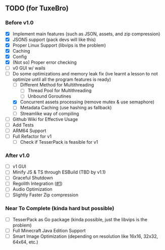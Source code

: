 ## TODO (for TuxeBro)

### Before v1.0

- [x] Implement main features (such as JSON, assets, and zip compression)
- [x] JSON5 support (pack devs will like this)
- [x] Proper Linux Support (libvips is the problem)
- [x] Caching
- [x] Config
- [x] (Not so) Proper error checking
- [ ] v0 GUI w/ wails
- [ ] Do some optimizations and memory leak fix (ive learnt a lesson to not optimize until all the program features is ready)
    - [ ] Different Method for Multithreading
        - [ ] Thread Pool for Multithreading
        - [ ] Unbound Goroutines
    - [x] Concurrent assets processing (remove mutex & use semaphore)
    - [ ] Metadata Caching (use hashing as fallback)
    - [ ] Streamlike way of compiling
- [ ] Github Wiki for Effective Usage 
- [ ] Add Tests
- [ ] ARM64 Support
- [ ] Full Refactor for v1
    - [ ] Check if TesserPack is feasible for v1

### After v1.0

- [ ] v1 GUI
- [ ] Minify JS & TS through ESBuild (TBD by v1.1)
- [ ] Graceful Shutdown
- [ ] Regolith Integration ([#1](https://github.com/TBroz15/TesserPack/issues/1))
- [ ] Audio Optimization
- [ ] Slightly Faster Zip compression

### Near To Complete (kinda hard but possible)

- [ ] TesserPack as Go package (kinda possible, just the libvips is the problem)
- [ ] Full Minecraft Java Edition Support
- [ ] Smart Image Optimization (depending on resolution like 16x16, 32x32, 64x64, etc.)
